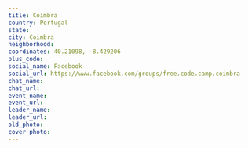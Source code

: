 ```yaml
---
title: Coimbra
country: Portugal
state: 
city: Coimbra
neighborhood: 
coordinates: 40.21098, -8.429206
plus_code:
social_name: Facebook
social_url: https://www.facebook.com/groups/free.code.camp.coimbra
chat_name:
chat_url:
event_name:
event_url:
leader_name:
leader_url:
old_photo: 
cover_photo:
---
```

